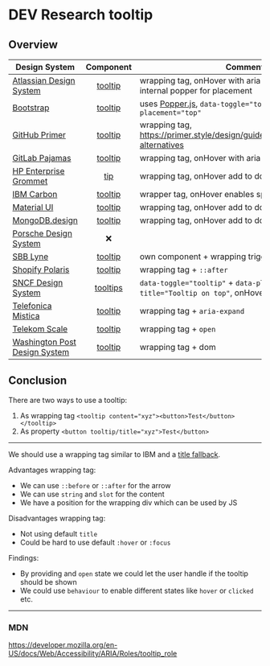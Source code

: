 # DEV Research tooltip

## Overview

| Design System                                                                           |                                             Component                                             | Comment                                                                                         |
| --------------------------------------------------------------------------------------- | :-----------------------------------------------------------------------------------------------: | ----------------------------------------------------------------------------------------------- |
| [Atlassian Design System](https://bitbucket.org/atlassian/atlaskit/src/master/)         |                  [tooltip](https://atlassian.design/components/tooltip/examples)                  | wrapping tag, onHover with aria-describedby, uses internal popper for placement                 |
| [Bootstrap](https://github.com/twbs/bootstrap)                                          |                 [tooltip](https://getbootstrap.com/docs/4.3/components/tooltips/)                 | uses [Popper.js](https://popper.js.org/), `data-toggle="tooltip"` & `data-placement="top"`      |
| [GitHub Primer](https://github.com/primer/css)                                          |                     [tooltip](https://primer.style/design/components/tooltip)                     | wrapping tag, <https://primer.style/design/guides/accessibility/tooltip-alternatives>           |
| [GitLab Pajamas](https://gitlab.com/gitlab-org/gitlab-services/design.gitlab.com)       |                      [tooltip](https://design.gitlab.com/components/tooltip)                      | wrapping tag, onHover with aria-describedby + title                                             |
| [HP Enterprise Grommet](https://github.com/grommet/grommet)                             |                                 [tip](https://v2.grommet.io/tip)                                  | wrapping tag, onHover add to dom                                                                |
| [IBM Carbon](https://github.com/carbon-design-system/carbon)                            |                [tooltip](https://carbondesignsystem.com/components/tooltip/usage/)                | wrapper tag, onHover enables span with role=toolip                                              |
| [Material UI](https://github.com/mui/material-ui)                                       |                       [tooltip](https://mui.com/material-ui/react-tooltip/)                       | wrapping tag, onHover add to dom                                                                |
| [MongoDB.design](https://github.com/mongodb/design)                                     |                 [tooltip](https://www.mongodb.design/component/tooltip/example/)                  | wrapping tag, onHover add to dom                                                                |
| [Porsche Design System](https://github.com/porsche-design-system/porsche-design-system) |                                                ❌                                                 |                                                                                                 |
| [SBB Lyne](https://github.com/lyne-design-system/lyne-components)                       | [tooltip](https://lyne-storybook.app.sbb.ch/?path=/docs/components-sbb-tooltip-sbb-tooltip--docs) | own component + wrapping trigger                                                                |
| [Shopify Polaris](https://github.com/Shopify/polaris)                                   |                [tooltip](https://polaris.shopify.com/components/overlays/tooltip)                 | wrapping tag + `::after`                                                                        |
| [SNCF Design System](https://gitlab.com/SNCF/wcs)                                       |         [tooltips](https://designmetier-bootstrap.sncf.fr/docs/4.3/components/tooltips/)          | `data-toggle="tooltip"` + `data-placement="top"` + `title="Tooltip on top"`, onHover add to dom |
| [Telefonica Mistica](https://github.com/Telefonica/mistica-web)                         |       [tooltip](https://brandfactory.telefonica.com/d/iSp7b1DkYygv/n-a#/components/tooltip)       | wrapping tag + `aria-expand`                                                                    |
| [Telekom Scale](https://github.com/telekom/scale)                                       |        [tooltip](https://telekom.github.io/scale/?path=/docs/components-tooltip--standard)        | wrapping tag + `open`                                                                           |
| [Washington Post Design System](https://build.washingtonpost.com/)                      |                  [tooltip](https://build.washingtonpost.com/components/tooltip)                   | wrapping tag + dom                                                                              |

## Conclusion

There are two ways to use a tooltip:

1. As wrapping tag `<tooltip content="xyz"><button>Test</button></tooltip>`
2. As property `<button tooltip/title="xyz">Test</button>`

---

We should use a wrapping tag similar to IBM and a [title fallback](https://stackoverflow.com/questions/2011142/how-to-change-the-style-of-the-title-attribute-inside-an-anchor-tag).

Advantages wrapping tag:

- We can use `::before` or `::after` for the arrow
- We can use `string` and `slot` for the content
- We have a position for the wrapping div which can be used by JS

Disadvantages wrapping tag:

- Not using default `title`
- Could be hard to use default `:hover` or `:focus`

Findings:

- By providing and `open` state we could let the user handle if the tooltip should be shown
- We could use `behaviour` to enable different states like `hover` or `clicked` etc.

---

### MDN

<https://developer.mozilla.org/en-US/docs/Web/Accessibility/ARIA/Roles/tooltip_role>
